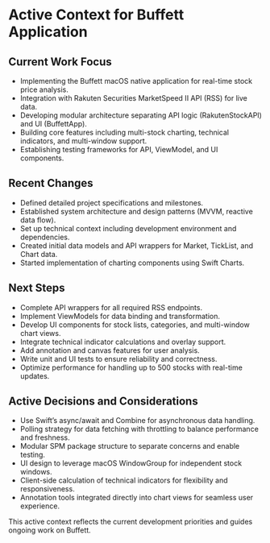 # Active Context for Buffett Application

## Current Work Focus

* Implementing the Buffett macOS native application for real-time stock price analysis.
* Integration with Rakuten Securities MarketSpeed II API (RSS) for live data.
* Developing modular architecture separating API logic (RakutenStockAPI) and UI (BuffettApp).
* Building core features including multi-stock charting, technical indicators, and multi-window support.
* Establishing testing frameworks for API, ViewModel, and UI components.

## Recent Changes

* Defined detailed project specifications and milestones.
* Established system architecture and design patterns (MVVM, reactive data flow).
* Set up technical context including development environment and dependencies.
* Created initial data models and API wrappers for Market, TickList, and Chart data.
* Started implementation of charting components using Swift Charts.

## Next Steps

* Complete API wrappers for all required RSS endpoints.
* Implement ViewModels for data binding and transformation.
* Develop UI components for stock lists, categories, and multi-window chart views.
* Integrate technical indicator calculations and overlay support.
* Add annotation and canvas features for user analysis.
* Write unit and UI tests to ensure reliability and correctness.
* Optimize performance for handling up to 500 stocks with real-time updates.

## Active Decisions and Considerations

* Use Swift’s async/await and Combine for asynchronous data handling.
* Polling strategy for data fetching with throttling to balance performance and freshness.
* Modular SPM package structure to separate concerns and enable testing.
* UI design to leverage macOS WindowGroup for independent stock windows.
* Client-side calculation of technical indicators for flexibility and responsiveness.
* Annotation tools integrated directly into chart views for seamless user experience.

This active context reflects the current development priorities and guides ongoing work on Buffett.
